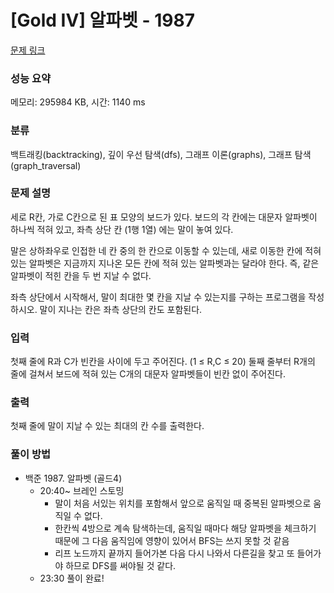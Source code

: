 # [Gold IV] 알파벳 - 1987 

[문제 링크](https://www.acmicpc.net/problem/1987) 

### 성능 요약

메모리: 295984 KB, 시간: 1140 ms

### 분류

백트래킹(backtracking), 깊이 우선 탐색(dfs), 그래프 이론(graphs), 그래프 탐색(graph_traversal)

### 문제 설명

<p>세로 R칸, 가로 C칸으로 된 표 모양의 보드가 있다. 보드의 각 칸에는 대문자 알파벳이 하나씩 적혀 있고, 좌측 상단 칸 (1행 1열) 에는 말이 놓여 있다.</p>

<p>말은 상하좌우로 인접한 네 칸 중의 한 칸으로 이동할 수 있는데, 새로 이동한 칸에 적혀 있는 알파벳은 지금까지 지나온 모든 칸에 적혀 있는 알파벳과는 달라야 한다. 즉, 같은 알파벳이 적힌 칸을 두 번 지날 수 없다.</p>

<p>좌측 상단에서 시작해서, 말이 최대한 몇 칸을 지날 수 있는지를 구하는 프로그램을 작성하시오. 말이 지나는 칸은 좌측 상단의 칸도 포함된다.</p>

### 입력 

 <p>첫째 줄에 R과 C가 빈칸을 사이에 두고 주어진다. (1 ≤ R,C ≤ 20) 둘째 줄부터 R개의 줄에 걸쳐서 보드에 적혀 있는 C개의 대문자 알파벳들이 빈칸 없이 주어진다.</p>

### 출력 

 <p>첫째 줄에 말이 지날 수 있는 최대의 칸 수를 출력한다.</p>

### 풀이 방법

- 백준 1987. 알파벳 (골드4)
    - 20:40~ 브레인 스토밍
        - 말이 처음 서있는 위치를 포함해서 앞으로 움직일 때 중복된 알파벳으로 움직일 수 없다.
        - 한칸씩 4방으로 계속 탐색하는데, 움직일 때마다 해당 알파벳을 체크하기 때문에 그 다음 움직임에 영향이 있어서 BFS는 쓰지 못할 것 같음
        - 리프 노드까지 끝까지 들어가본 다음 다시 나와서 다른길을 찾고 또 들어가야 하므로 DFS를 써야될 것 같다.
    - 23:30 풀이 완료!
